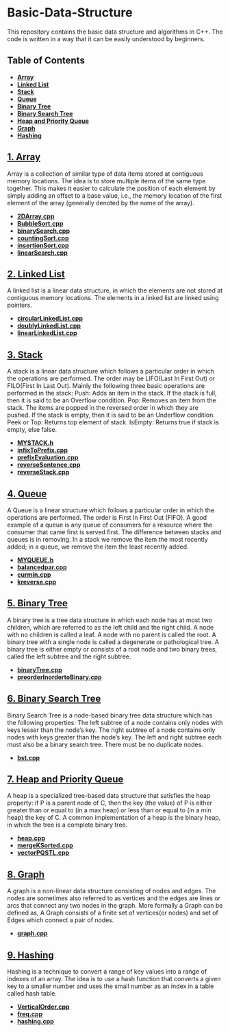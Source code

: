 # **Basic-Data-Structure**

This repository contains the basic data structure and algorithms in C++. The code is written in a way that it can be easily understood by beginners.

## **Table of Contents**

- **[Array](#1-array)**
- **[Linked List](#2-linked-list)**
- **[Stack](#3-stack)**
- **[Queue](#4-queue)**
- **[Binary Tree](#5-binary-tree)**
- **[Binary Search Tree](#6-binary-search-tree)**
- **[Heap and Priority Queue](#7-heap-and-priority-queue)**
- **[Graph](#8-graph)**
- **[Hashing](#9-hashing)**

## **[1. Array](./Array)**

Array is a collection of similar type of data items stored at contiguous memory locations. The idea is to store multiple items of the same type together. This makes it easier to calculate the position of each element by simply adding an offset to a base value, i.e., the memory location of the first element of the array (generally denoted by the name of the array).

- **[2DArray.cpp](./Array/2DArray.cpp)**
- **[BubbleSort.cpp](./Array/BubbleSort.cpp)**
- **[binarySearch.cpp](./Array/binarySearch.cpp)**
- **[countingSort.cpp](./Array/countingSort.cpp)**
- **[insertionSort.cpp](./Array/insertionSort.cpp)**
- **[linearSearch.cpp](./Array/linearSearch.cpp)**

## **[2. Linked List](./Linked%20List)**

A linked list is a linear data structure, in which the elements are not stored at contiguous memory locations. The elements in a linked list are linked using pointers.

- **[circularLinkedList.cpp](./Linked%20List/circularLinkedList.cpp)**
- **[doublyLinkedList.cpp](./Linked%20List/doublyLinkedList.cpp)**
- **[linearLinkedList.cpp](./Linked%20List/linearLinkedList.cpp)**

## **[3. Stack](./Stack)**

A stack is a linear data structure which follows a particular order in which the operations are performed. The order may be LIFO(Last In First Out) or FILO(First In Last Out). Mainly the following three basic operations are performed in the stack: Push: Adds an item in the stack. If the stack is full, then it is said to be an Overflow condition. Pop: Removes an item from the stack. The items are popped in the reversed order in which they are pushed. If the stack is empty, then it is said to be an Underflow condition. Peek or Top: Returns top element of stack. IsEmpty: Returns true if stack is empty, else false.

- **[MYSTACK.h](./Stack/MYSTACK.h)**
- **[infixToPrefix.cpp](./Stack/infixToPrefix.cpp)**
- **[prefixEvaluation.cpp](./Stack/prefixEvaluation.cpp)**
- **[reverseSentence.cpp](./Stack/reverseSentence.cpp)**
- **[reverseStack.cpp](./Stack/reverseStack.cpp)**

## **[4. Queue](./Queue)**

A Queue is a linear structure which follows a particular order in which the operations are performed. The order is First In First Out (FIFO). A good example of a queue is any queue of consumers for a resource where the consumer that came first is served first. The difference between stacks and queues is in removing. In a stack we remove the item the most recently added; in a queue, we remove the item the least recently added.

- **[MYQUEUE.h](./Queue/MYQUEUE.h)**
- **[balancedpar.cpp](./Queue/balancedpar.cpp)**
- **[curmin.cpp](./Queue/curmin.cpp)**
- **[kreverse.cpp](./Queue/kreverse.cpp)**

## **[5. Binary Tree](./Binary%20Tree)**

A binary tree is a tree data structure in which each node has at most two children, which are referred to as the left child and the right child. A node with no children is called a leaf. A node with no parent is called the root. A binary tree with a single node is called a degenerate or pathological tree. A binary tree is either empty or consists of a root node and two binary trees, called the left subtree and the right subtree.

- **[binaryTree.cpp](./Binary%20Tree/binaryTree.cpp)**
- **[preorderInordertoBinary.cpp](./Binary%20Tree/preorderInordertoBinary.cpp)**

## **[6. Binary Search Tree](./BST)**

Binary Search Tree is a node-based binary tree data structure which has the following properties: The left subtree of a node contains only nodes with keys lesser than the node’s key. The right subtree of a node contains only nodes with keys greater than the node’s key. The left and right subtree each must also be a binary search tree. There must be no duplicate nodes.

- **[bst.cpp](./BST/bst.cpp)**

## **[7. Heap and Priority Queue](./Heap%20and%20Priority%20queue)**

A heap is a specialized tree-based data structure that satisfies the heap property: if P is a parent node of C, then the key (the value) of P is either greater than or equal to (in a max heap) or less than or equal to (in a min heap) the key of C. A common implementation of a heap is the binary heap, in which the tree is a complete binary tree.

- **[heap.cpp](./Heap%20and%20Priority%20queue/heap.cpp)**
- **[mergeKSorted.cpp](./Heap%20and%20Priority%20queue/mergeKSorted.cpp)**
- **[vectorPQSTL.cpp](./Heap%20and%20Priority%20queue/vectorPQSTL.cpp)**

## **[8. Graph](./Graph)**

A graph is a non-linear data structure consisting of nodes and edges. The nodes are sometimes also referred to as vertices and the edges are lines or arcs that connect any two nodes in the graph. More formally a Graph can be defined as, A Graph consists of a finite set of vertices(or nodes) and set of Edges which connect a pair of nodes.

- **[graph.cpp](./Graph/graph.cpp)**

## **[9. Hashing](./Hashing)**

Hashing is a technique to convert a range of key values into a range of indexes of an array. The idea is to use a hash function that converts a given key to a smaller number and uses the small number as an index in a table called hash table.

- **[VerticalOrder.cpp](./Hashing/VerticalOrder.cpp)**
- **[freq.cpp](./Hashing/freq.cpp)**
- **[hashing.cpp](./Hashing/hashing.cpp)**

